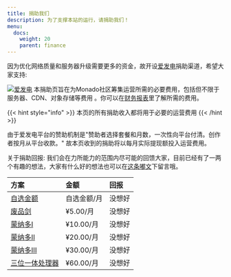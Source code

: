 ```yaml
---
title: 捐助我们
description: 为了支撑本站的运行，请捐助我们！
menu:
  docs:
    weight: 20
    parent: finance
---
```


因为优化网络质量和服务器升级需要更多的资金，故开设[爱发电](https://afdian.net/@monado_ren)捐助渠道，希望大家支持:

[![爱发电](https://blog.monado.ren/assets/afdian.svg "爱发电")](https://afdian.net/@monado_ren)
本捐助页旨在为Monado社区筹集运营所需的必要费用，包括但不限于服务器、CDN、对象存储等费用 。你可以在[财务报表](https://blog.monado.ren/finance/statements/)里了解所需的费用。 

{{< hint style="info" >}}
本页的所有捐助收入都将用于必要的运营费用
{{< /hint >}}

由于爱发电平台的赞助机制是"赞助者选择套餐和月数，一次性向平台付清。创作者按月从平台收款。" 故本页收到的捐助将以每月实际提现额投入运营费用。

关于捐助回报: 我们会在力所能力的范围内尽可能的回馈大家，目前已经有了一两个有趣的想法，大家有什么好的想法也可以在[这条嘟文](https://monado.ren/status/123)下留言哦。

| 方案 | 金额 | 回报 |
| :--- | :--- | :--- |
| [自选金额](http://afdian.net/order/create?user_id=053eec24f9ac11eaae1652540025c377) | 自选金额/月 | 没想好 |
| [废品剑](http://afdian.net/order/create?plan_id=2c285732475711eb89fa52540025c377) | ¥5.00/月 | 没想好 |
| [蒙纳多Ⅰ](http://afdian.net/order/create?plan_id=8fcc951e475711ebb11d52540025c377) | ¥10.00/月 | 没想好 |
| [蒙纳多Ⅱ](http://afdian.net/order/create?plan_id=9d7b1316475711eb807552540025c377) | ¥20.00/月 | 没想好 |
| [蒙纳多Ⅲ](http://afdian.net/order/create?plan_id=ab563e48475711eb848b52540025c377) | ¥30.00/月 | 没想好 |
| [三位一体处理器](http://afdian.net/order/create?plan_id=924c7f26476011ebb1ad52540025c377) | ¥60.00/月 | 没想好 |
